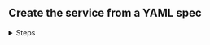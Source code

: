 ## Create the service from a YAML spec

<details><summary>Steps</summary>



### Deploy

<details><summary>Deploy the service with kubectl</summary>

#### Inspect the YAML

<details><summary>Inspect the YAML</summary>


Let's take a look at the YAML file that we'll be using to deploy the service:

```bash
cat /root/catpics.yaml
```{{exec}}

#### Deploy the YAML

<details><summary>Deploy the YAML</summary>

```bash
kubectl apply -f /root/catpics.yaml
```{{exec}}

This will create a PersistentVolumeClaim and a Deployment for our Nginx service.

<details><summary>check</summary>

#### Check that the service is listening


```bash
curl localhost:80
```{{exec}}
  </details>


### Copy Cat Pictures

Next, let's copy some cat pictures into the Nginx container. For the sake of this demo, assume that the cat pictures have already been downloaded to a directory on the host.



```bash
# Find the name of the Nginx pod
POD_NAME=$(kubectl get pods -l app=nginx -o jsonpath="{.items[0].metadata.name}")
```{{exec}}

```bash
# Copy cat pictures into the pod
kubectl cp /root/cats/* $POD_NAME:/usr/share/nginx/html/slideshow
```{{exec}}

## Expose the Service

Now, let's expose the service so that you can access it from your browser:

```bash
kubectl port-forward --address 0.0.0.0 service/nginx-service 80:80 &
```{{exec}}
</details>



<details><summary>3</summary>

Explore the service in your browser:

<details><summary>Check that nginx is running</summary>

[Welcome to NGINX]({{TRAFFIC_HOST1_80}})
</details>

<details><summary>View the "service"</summary>
[Cat Pics]({{TRAFFIC_HOST1_80}}/slideshow)
</details>
</details>

</details>

### Inspect
</details>
